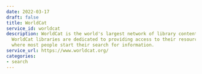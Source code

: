 ```yaml
---
date: 2022-03-17
draft: false
title: WorldCat
service_id: worldcat
description: WorldCat is the world's largest network of library content and services.
  WorldCat libraries are dedicated to providing access to their resources on the Web,
  where most people start their search for information.
service_url: https://www.worldcat.org/
categories:
- search
---
```



